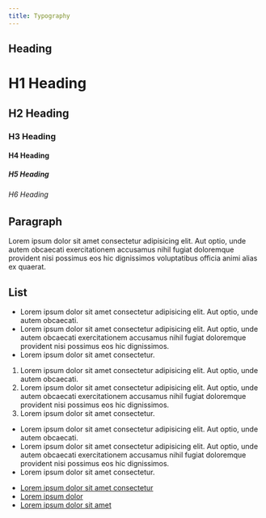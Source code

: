 ```yaml
---
title: Typography
---
```


## Heading

<h1>H1 Heading</h1>
<h2>H2 Heading</h2>
<h3>H3 Heading</h3>
<h4>H4 Heading</h4>
<h5>H5 Heading</h5>
<h6>H6 Heading</h6>

## Paragraph

<p>Lorem ipsum dolor sit amet consectetur adipisicing elit. Aut optio, unde autem obcaecati exercitationem accusamus nihil fugiat doloremque provident nisi possimus eos hic dignissimos voluptatibus officia animi alias ex quaerat.</p>

## List

<ul>
    <li>Lorem ipsum dolor sit amet consectetur adipisicing elit. Aut optio, unde autem obcaecati.</li>
    <li>Lorem ipsum dolor sit amet consectetur adipisicing elit. Aut optio, unde autem obcaecati exercitationem accusamus nihil fugiat doloremque provident nisi possimus eos hic dignissimos.</li>
    <li>Lorem ipsum dolor sit amet consectetur.</li>
</ul>

<ol>
    <li>Lorem ipsum dolor sit amet consectetur adipisicing elit. Aut optio, unde autem obcaecati.</li>
    <li>Lorem ipsum dolor sit amet consectetur adipisicing elit. Aut optio, unde autem obcaecati exercitationem accusamus nihil fugiat doloremque provident nisi possimus eos hic dignissimos.</li>
    <li>Lorem ipsum dolor sit amet consectetur.</li>
</ol>

<ul class="mht-list-unstyled">
    <li>Lorem ipsum dolor sit amet consectetur adipisicing elit. Aut optio, unde autem obcaecati.</li>
    <li>Lorem ipsum dolor sit amet consectetur adipisicing elit. Aut optio, unde autem obcaecati exercitationem accusamus nihil fugiat doloremque provident nisi possimus eos hic dignissimos.</li>
    <li>Lorem ipsum dolor sit amet consectetur.</li>
</ul>

<ul class="mht-list-unstyled">
    <li><a href="#">Lorem ipsum dolor sit amet consectetur</a></li>
    <li><a href="#">Lorem ipsum dolor</a></li>
    <li><a href="#">Lorem ipsum dolor sit amet</a></li>
</ul>